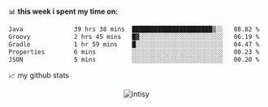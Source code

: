 📊 **this week i spent my time on:**
<!--START_SECTION:waka-->

```txt
Java              39 hrs 38 mins  ██████████████████████▒░░   88.82 %
Groovy            2 hrs 45 mins   █▓░░░░░░░░░░░░░░░░░░░░░░░   06.19 %
Gradle            1 hr 59 mins    █░░░░░░░░░░░░░░░░░░░░░░░░   04.47 %
Properties        6 mins          ░░░░░░░░░░░░░░░░░░░░░░░░░   00.23 %
JSON              5 mins          ░░░░░░░░░░░░░░░░░░░░░░░░░   00.20 %
```

<!--END_SECTION:waka-->


📈 my github stats

<p align="center"> <img src="https://github-readme-stats.vercel.app/api?username=intisy&show_icons=true&theme=gotham" alt="intisy" />




